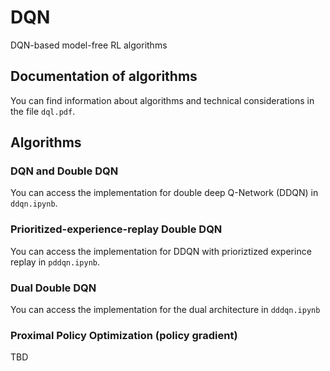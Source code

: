 # DQN
DQN-based model-free RL algorithms

## Documentation of algorithms
You can find information about algorithms and technical considerations in the file `dql.pdf`.

## Algorithms
### DQN and Double DQN
You can access the implementation for double deep Q-Network (DDQN) in `ddqn.ipynb`.
### Prioritized-experience-replay Double DQN
You can access the implementation for DDQN with prioriztized experince replay in `pddqn.ipynb`.
### Dual Double DQN
You can access the implementation for the dual architecture in `dddqn.ipynb`
### Proximal Policy Optimization (policy gradient) 
TBD

